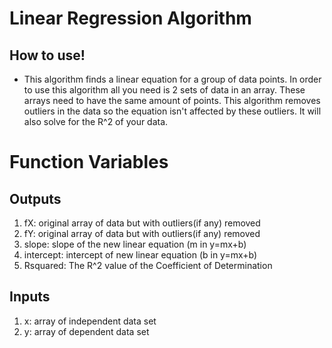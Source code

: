 # Linear Regression Algorithm

## How to use!
- This algorithm finds a linear equation for a group of data points. In order to use this algorithm all you need is 2 sets of data in an array. These arrays need to have the same amount of points. This algorithm removes outliers in the data so the equation isn't affected by these outliers. It will also solve for the R^2 of your data.

# Function Variables

## Outputs
1. fX: original array of data but with outliers(if any) removed
2. fY: original array of data but with outliers(if any) removed
3. slope: slope of the new linear equation (m in y=mx+b)
4. intercept: intercept of new linear equation (b in y=mx+b)
5. Rsquared: The R^2 value of the Coefficient of Determination

## Inputs
1. x: array of independent data set
2. y: array of dependent data set
